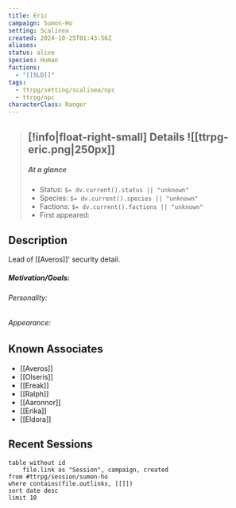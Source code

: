 ```yaml
---
title: Eric
campaign: Sumon-Ho
setting: Scalinea
created: 2024-10-25T01:43:56Z
aliases: 
status: alive
species: Human
factions:
  - "[[SLD]]"
tags:
  - ttrpg/setting/scalinea/npc
  - ttrpg/npc
characterClass: Ranger
---
```


>[!info|float-right-small] Details
> ![[ttrpg-eric.png|250px]]
> ---
> 
> ##### At a glance
> 
> - Status: `$= dv.current().status || "unknown"`
> - Species: `$= dv.current().species || "unknown"`
> - Factions: `$= dv.current().factions || "unknown"`
> - First appeared:
> 
## Description

Lead of [[Averos]]' security detail.

##### Motivation/Goals:


###### Personality:  


###### Appearance:  


## Known Associates

- [[Averos]]
- [[Olseris]]
- [[Ereak]]
- [[Ralph]]
- [[Aaronnor]]
- [[Erika]]
- [[Eldora]]
## Recent Sessions

```dataview
table without id
    file.link as "Session", campaign, created
from #ttrpg/session/sumon-ho
where contains(file.outlinks, [[]])
sort date desc
limit 10
```
